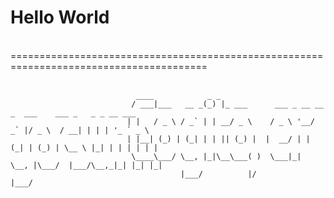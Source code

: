 # Hello World
<br>
========================================================================================
<br>
<br>

```
                            ____            _ _                                                      
                           / ___|___   __ _(_) |_ ___      ___ _ __ __ _  ___    ___ _   _ _ __ ___  
                          | |   / _ \ / _` | | __/ _ \    / _ \ '__/ _` |/ _ \  / __| | | | '_ ` _ \ 
                          | |__| (_) | (_| | | || (_) |  |  __/ | | (_| | (_) | \__ \ |_| | | | | | |
                           \____\___/ \__, |_|\__\___( )  \___|_|  \__, |\___/  |___/\__,_|_| |_| |_|
                                      |___/          |/            |___/                             
```

